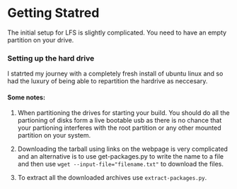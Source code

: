 # Getting Statred

The initial setup for LFS is slightly complicated. You need to have an empty partition on your drive.

### Setting up the hard drive

I statrted my journey with a completely fresh install of ubuntu linux and so had the luxury of being able to repartition the hardrive as neccesary.

#### Some notes:

1. When partitioning the drives for starting your build. You should do all the partioning of disks form 
a live bootable usb as there is no chance that your partioning interferes with the root partition or 
any other mounted partition on your system.

2. Downloading the tarball using links on the webpage is very complicated and an alternative is to use get-packages.py
to write the name to a file and then use 
```wget --input-file="filename.txt"```
 to download the files.
 
 3. To extract all the downloaded archives use ``extract-packages.py``.
